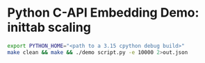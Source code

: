 # Python C-API Embedding Demo: inittab scaling

```sh
export PYTHON_HOME="<path to a 3.15 cpython debug build>"
make clean && make && ./demo script.py -e 10000 2>out.json
```
